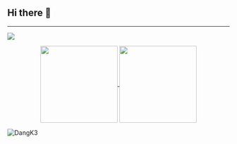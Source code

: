 ## Hi there 👋

---

![](https://github-readme-stats.vercel.app/api/top-langs/?username=DangK3&theme=dark&hide_border=false&include_all_commits=false&count_private=false&layout=compact) 

  <p align="center">
    <a href="git@github.com:DangK3">
      <img align="center"  height="175px" src="https://github-readme-stats.vercel.app/api?username=DangK3&show_icons=true&hide_border=true&title_color=94b4a4&amp&icon_color=FFFFFF&amp&text_color=FFFFFF&amp&bg_color=000000&count_private=true&include_all_commits=true"/>
    </a>
    <a href="git@github.com:DangK3">
      <img align="center" height="175px"  src="https://github-readme-stats.vercel.app/api/top-langs/?username=DangK3&text_color=FFFFFF&bg_color=000000&title_color=94b4a4&langs_count=15&layout=compact&hide_border=true" />
    </a>
  </p>
  <p align="left"><img align="center" src="https://github-readme-streak-stats.herokuapp.com/?user=DangK3&text_color=FFFFFF&bg_color=000000&title_color=94b4a4&langs_count=15&layout=compact&hide_border=true" alt="DangK3" /></p>
